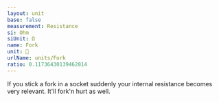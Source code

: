 ```yaml
---
layout: unit
base: false
measurement: Resistance
si: Ohm
siUnit: Ω
name: Fork
unit: 🍴
urlName: units/Fork
ratio: 0.11736430139462814
---
```


If you stick a fork in a socket suddenly your internal resistance becomes very relevant. It'll fork'n hurt as well.